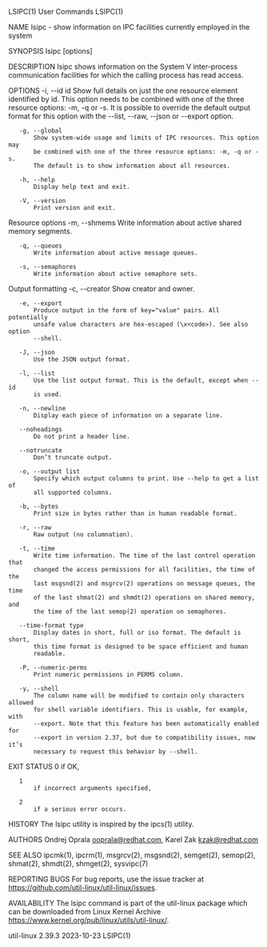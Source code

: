 LSIPC(1)                         User Commands                        LSIPC(1)

NAME
       lsipc - show information on IPC facilities currently employed in the
       system

SYNOPSIS
       lsipc [options]

DESCRIPTION
       lsipc shows information on the System V inter-process communication
       facilities for which the calling process has read access.

OPTIONS
       -i, --id id
           Show full details on just the one resource element identified by
           id. This option needs to be combined with one of the three resource
           options: -m, -q or -s. It is possible to override the default
           output format for this option with the --list, --raw, --json or
           --export option.

       -g, --global
           Show system-wide usage and limits of IPC resources. This option may
           be combined with one of the three resource options: -m, -q or -s.
           The default is to show information about all resources.

       -h, --help
           Display help text and exit.

       -V, --version
           Print version and exit.

   Resource options
       -m, --shmems
           Write information about active shared memory segments.

       -q, --queues
           Write information about active message queues.

       -s, --semaphores
           Write information about active semaphore sets.

   Output formatting
       -c, --creator
           Show creator and owner.

       -e, --export
           Produce output in the form of key="value" pairs. All potentially
           unsafe value characters are hex-escaped (\x<code>). See also option
           --shell.

       -J, --json
           Use the JSON output format.

       -l, --list
           Use the list output format. This is the default, except when --id
           is used.

       -n, --newline
           Display each piece of information on a separate line.

       --noheadings
           Do not print a header line.

       --notruncate
           Don’t truncate output.

       -o, --output list
           Specify which output columns to print. Use --help to get a list of
           all supported columns.

       -b, --bytes
           Print size in bytes rather than in human readable format.

       -r, --raw
           Raw output (no columnation).

       -t, --time
           Write time information. The time of the last control operation that
           changed the access permissions for all facilities, the time of the
           last msgsnd(2) and msgrcv(2) operations on message queues, the time
           of the last shmat(2) and shmdt(2) operations on shared memory, and
           the time of the last semop(2) operation on semaphores.

       --time-format type
           Display dates in short, full or iso format. The default is short,
           this time format is designed to be space efficient and human
           readable.

       -P, --numeric-perms
           Print numeric permissions in PERMS column.

       -y, --shell
           The column name will be modified to contain only characters allowed
           for shell variable identifiers. This is usable, for example, with
           --export. Note that this feature has been automatically enabled for
           --export in version 2.37, but due to compatibility issues, now it’s
           necessary to request this behavior by --shell.

EXIT STATUS
       0
           if OK,

       1
           if incorrect arguments specified,

       2
           if a serious error occurs.

HISTORY
       The lsipc utility is inspired by the ipcs(1) utility.

AUTHORS
       Ondrej Oprala <ooprala@redhat.com>, Karel Zak <kzak@redhat.com>

SEE ALSO
       ipcmk(1), ipcrm(1), msgrcv(2), msgsnd(2), semget(2), semop(2),
       shmat(2), shmdt(2), shmget(2), sysvipc(7)

REPORTING BUGS
       For bug reports, use the issue tracker at
       https://github.com/util-linux/util-linux/issues.

AVAILABILITY
       The lsipc command is part of the util-linux package which can be
       downloaded from Linux Kernel Archive
       <https://www.kernel.org/pub/linux/utils/util-linux/>.

util-linux 2.39.3                 2023-10-23                          LSIPC(1)
